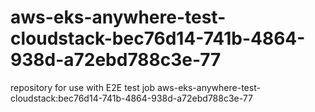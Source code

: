 # aws-eks-anywhere-test-cloudstack-bec76d14-741b-4864-938d-a72ebd788c3e-77
repository for use with E2E test job aws-eks-anywhere-test-cloudstack:bec76d14-741b-4864-938d-a72ebd788c3e-77
